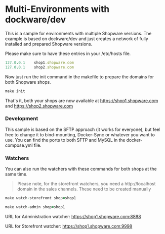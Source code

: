 # Multi-Environments with dockware/dev

This is a sample for environments with multiple Shopware versions.
The example is based on dockware/dev and just creates a network of fully installed and prepared Shopware versions.

Please make sure to have these entries in your /etc/hosts file.

```ruby 
127.0.0.1    shop1.shopware.com
127.0.0.1    shop2.shopware.com
```


Now just run the init command in the makefile to prepare
the domains for both Shopware shops.

```ruby 
make init
```

That's it, both your shops are now available at https://shop1.shopware.com and https://shop2.shopware.com


### Development

This sample is based on the SFTP approach (it works for everyone), but feel free to change it to bind-mounting, Docker-Sync or whatever you want to use.
You can find the ports to both SFTP and MySQL in the docker-compose.yml file.



### Watchers

You can also run the watchers with these commands for both shops at the same time.

> Please note, for the storefront watchers, you need a http://localhost domain in the sales channels. These need to be created manually

```ruby 
make watch-storefront shop=shop1

make watch-admin shop=shop1
```

URL for Administration watcher: https://shop1.shopware.com:8888

URL for Storefront watcher: https://shop1.shopware.com:9998